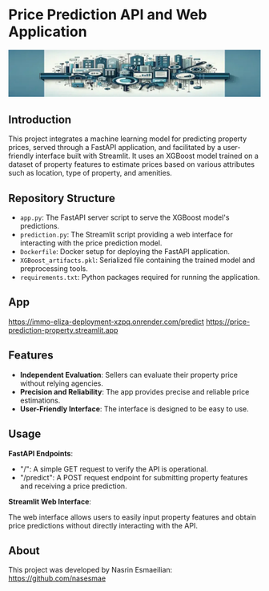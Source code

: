 # Price Prediction API and Web Application

![header app](https://raw.githubusercontent.com/nasesmae/immo_eliza_deployment/main/streamlit/images/header01.webp)

## Introduction

This project integrates a machine learning model for predicting property prices, served through a FastAPI application, and facilitated by a user-friendly interface built with Streamlit. It uses an XGBoost model trained on a dataset of property features to estimate prices based on various attributes such as location, type of property, and amenities.

## Repository Structure

- `app.py`: The FastAPI server script to serve the XGBoost model's predictions.
- `prediction.py`: The Streamlit script providing a web interface for interacting with the price prediction model.
- `Dockerfile`: Docker setup for deploying the FastAPI application.
- `XGBoost_artifacts.pkl`: Serialized file containing the trained model and preprocessing tools.
- `requirements.txt`: Python packages required for running the application.

## App
https://immo-eliza-deployment-xzpq.onrender.com/predict
https://price-prediction-property.streamlit.app

## Features

- **Independent Evaluation**: Sellers can evaluate their property price without relying agencies. 
- **Precision and Reliability**: The app provides precise and reliable price estimations.
- **User-Friendly Interface**: The interface is designed to be easy to use.

## Usage
**FastAPI Endpoints**:
- "/": A simple GET request to verify the API is operational.
- "/predict": A POST request endpoint for submitting property features and receiving a price prediction.

**Streamlit Web Interface**:

The web interface allows users to easily input property features and obtain price predictions without directly interacting with the API.

## About
This project was developed by Nasrin Esmaeilian: https://github.com/nasesmae



